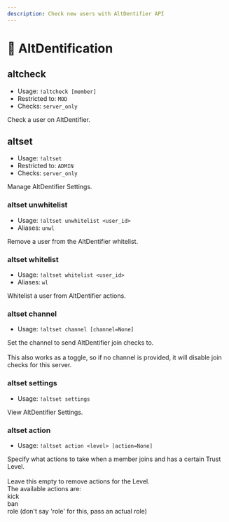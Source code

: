 ```yaml
---
description: Check new users with AltDentifier API
---
```


# 👮 AltDentification

## altcheck

* Usage: `!altcheck [member]`
* Restricted to: `MOD`
* Checks: `server_only`

Check a user on AltDentifier.

## altset

* Usage: `!altset`
* Restricted to: `ADMIN`
* Checks: `server_only`

Manage AltDentifier Settings.

### altset unwhitelist

* Usage: `!altset unwhitelist <user_id>`
* Aliases: `unwl`

Remove a user from the AltDentifier whitelist.

### altset whitelist

* Usage: `!altset whitelist <user_id>`
* Aliases: `wl`

Whitelist a user from AltDentifier actions.

### altset channel

* Usage: `!altset channel [channel=None]`

Set the channel to send AltDentifier join checks to.\
\
This also works as a toggle, so if no channel is provided, it will disable join checks for this server.

### altset settings

* Usage: `!altset settings`

View AltDentifier Settings.

### altset action

* Usage: `!altset action <level> [action=None]`

Specify what actions to take when a member joins and has a certain Trust Level.\
\
Leave this empty to remove actions for the Level.\
The available actions are:\
kick\
ban\
role (don't say 'role' for this, pass an actual role)
